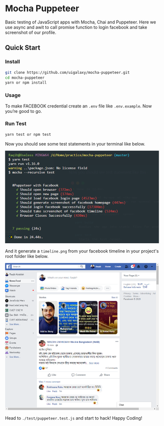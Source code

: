 
# Mocha Puppeteer

Basic testing of JavaScript apps with Mocha, Chai and Puppeteer. Here we use async and awit to call promise function to login facebook and take screenshot of our profile.

## Quick Start

### Install
```sh
git clone https://github.com/uigalaxy/mocha-puppeteer.git
cd mocha-puppeteer
yarn or npm install
```

### Usage

To make FACEBOOK credential create an `.env` file like `.env.example`. Now you’re good to go.


### Run Test

```sh
yarn test or npm test
```
Now you should see some test statements in your terminal like below. 

<p align='center'>
<img src='./screenshot.png' width='600' alt='npm start'>
</p>

And it generate a `timeline.png` from your facebook timeline in your project's root folder like below.

<p align='center'>
<img src='./timeline.png' width='600' alt='npm start'>
</p>

Head to `./test/puppeteer.test.js` and start to hack! Happy Coding!
